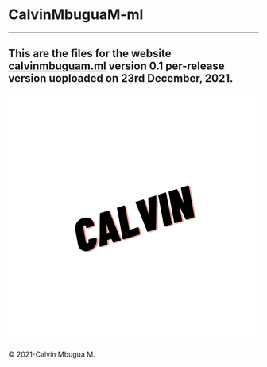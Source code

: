 # **CalvinMbuguaM-ml**
---
This are the files for the website [calvinmbuguam.ml](https://www.calvinmbuguam.ml) version 0.1 per-release version uoploaded on 23rd December, 2021.
---
![](images/Calvin_mbugua_1_-removebg-preview.png)

©️ 2021-Calvin Mbugua M.
